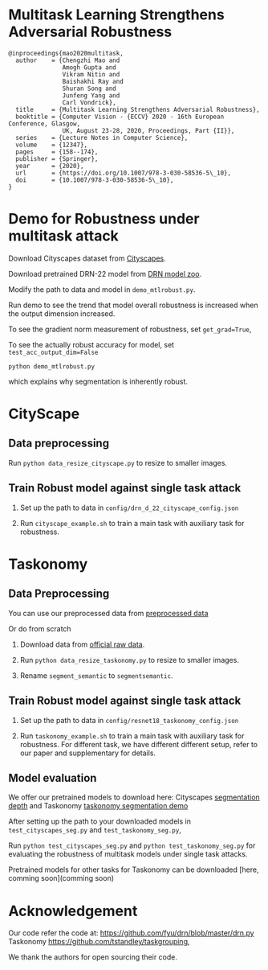 # Multitask Learning Strengthens Adversarial Robustness

```
@inproceedings{mao2020multitask,
  author    = {Chengzhi Mao and
               Amogh Gupta and
               Vikram Nitin and
               Baishakhi Ray and
               Shuran Song and
               Junfeng Yang and
               Carl Vondrick},
  title     = {Multitask Learning Strengthens Adversarial Robustness},
  booktitle = {Computer Vision - {ECCV} 2020 - 16th European Conference, Glasgow,
               UK, August 23-28, 2020, Proceedings, Part {II}},
  series    = {Lecture Notes in Computer Science},
  volume    = {12347},
  pages     = {158--174},
  publisher = {Springer},
  year      = {2020},
  url       = {https://doi.org/10.1007/978-3-030-58536-5\_10},
  doi       = {10.1007/978-3-030-58536-5\_10},
}
```

# Demo for Robustness under multitask attack

Download Cityscapes dataset from [Cityscapes](https://www.cityscapes-dataset.com/downloads/). 

Download pretrained DRN-22 model from [DRN model zoo](https://drive.google.com/drive/folders/0B_4LoEXGO1TwcmhzLXpWUVFEMXM).

Modify the path to data and model in `demo_mtlrobust.py`.

Run demo to see the trend that model overall robustness is increased when the output dimension increased.

To see the gradient norm measurement of robustness, set `get_grad=True`,

To see the actually robust accuracy for model, set `test_acc_output_dim=False`

`python demo_mtlrobust.py`

which explains why segmentation is inherently robust.




# CityScape

## Data preprocessing

Run `python data_resize_cityscape.py` to resize to smaller images.

## Train Robust model against single task attack
1. Set up the path to data in `config/drn_d_22_cityscape_config.json`

2. Run `cityscape_example.sh` to train a main task with auxiliary task for robustness.

# Taskonomy

## Data Preprocessing

You can use our preprocessed data from [preprocessed data](https://cv.cs.columbia.edu/mcz/taskonomy_small.zip)

Or do from scratch

1. Download data from [official raw data](https://github.com/alexsax/taskonomy-sample-model-1).

1. Run `python data_resize_taskonomy.py` to resize to smaller images.

2. Rename `segment_semantic` to `segmentsemantic`.



## Train Robust model against single task attack
1. Set up the path to data in `config/resnet18_taskonomy_config.json`

2. Run `taskonomy_example.sh` to train a main task with auxiliary task for robustness. For different task, we have different
different setup, refer to our paper and supplementary for details.


## Model evaluation

We offer our pretrained models to download here: Cityscapes [segmentation](https://cv.cs.columbia.edu/mcz/city_seg_mtl.zip)
 [depth](https://cv.cs.columbia.edu/mcz/city_depth_mtl.zip)
and Taskonomy [taskonomy segmentation demo](https://cv.cs.columbia.edu/mcz/taskonomy_seg_demo.zip)


After setting up the path to your downloaded models in `test_cityscapes_seg.py` and `test_taskonomy_seg.py`,

Run `python test_cityscapes_seg.py` and `python test_taskonomy_seg.py` for evaluating the robustness of multitask models under
single task attacks.

Pretrained models for other tasks for Taskonomy can be downloaded [here, comming soon](comming soon)

# Acknowledgement

Our code refer the code at:
https://github.com/fyu/drn/blob/master/drn.py
Taskonomy
https://github.com/tstandley/taskgrouping, 

We thank the authors for open sourcing their code.
